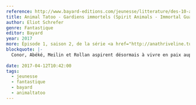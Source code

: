 ```yaml
---
reference: http://www.bayard-editions.com/jeunesse/litterature/des-10-ans-5302/gardiens-immortels
title: Animal Tatoo - Gardiens immortels (Spirit Animals - Immortal Guardians)
author: Eliot Schrefer
genre: Fantastique
editor: Bayard
year: 2017
more: Épisode 1, saison 2, de la série <a href="http://anathriveline.tumblr.com/tagged/animaltatoo">Animal Tatoo</a>
blockquote: |-
  Conor, Abéké, Meilin et Rollan aspirent désormais à vivre en paix auprès des leurs. Mais quand ils découvrent que l’Arbre Éternel, source secrète de vie sur l’Erdas, est dévoré de l’intérieur par un mystérieux parasite, la relation entre les enfants et leurs animaux totems se trouve menacée et l’avenir du monde ne tient plus qu’à un fil ! Les quatre enfants parviendront-ils à sauver cet arbre si précieux de l’infection qui le ronge tout en réussissant à préserver le lien sacré qui les unit à leurs Bêtes Suprêmes ? L’enjeu est de taille, car la survie de leur civilisation toute entière ne dépend que de leur seul courage !
  
date: 2017-04-12T10:42:00
tags:
  - jeunesse
  - fantastique
  - bayard
  - animaltatoo
---
```

